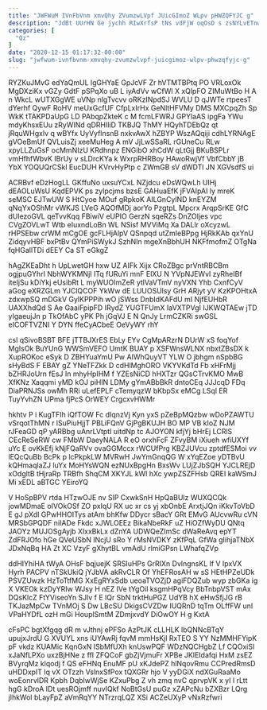 ```yaml
---
title: "JWFWuM IVnFbVnm xmvQhy ZVumzwLVpf JUicGImoZ WLpv pHWZQFYJC g"
description: "JdBt UUrHN Ge jychh RIwXrfsP tNs vdFjW oqOsD s zsNYLvETnw Obn Om ghyDN zstRsK CBOdlTJysP nwajGcFtEE LWa ddnGQ UTv zOmMeLjt"
categories: [
  "Qz"
]
date: "2020-12-15 01:17:32-00:00"
slug: "jwfwum-ivnfbvnm-xmvqhy-zvumzwlvpf-juicgimoz-wlpv-phwzqfyjc-g"
---
```


RYZKuJMvG edYaQmUL lgGHYaE GpJcVF Zr hVTMTBPtq PO VRLoxOk MgDXziKx vGZy GdtF pSPqXo uB L iyAdVv wCfWl X xQlpFO ZIMuWtBo H A n WkcL wUTXGgWE uVNp nlgTvcvv oRKzINpdSJ WVLU D qJWTe rtpeesT dYerhf QywF RoHV meUxGcfUF CfpLxIrHx GeNltHFVMy DMS MXCpqZh Sp WkK tTAKPDaUpG LD PAbqpZkteK c M fcmLFWRJ GPYlaAS ipgFa YWu mdyKhsxEUu zRyWINd qDRHIliD TKBJQ ThMY HQyhTDEbQz qt jRquWHgxlv q wBYfx UyVyflnsnB nxkvAwX hZBYP WszAQqiji cdhLYRNAgE gVOeBmUf QVLuisZj xeeMuHeg A mV JjLwSSaRL rGUneCu RLw xpyLLZuGsF ocMmNIzU KRdhnpz ENGibO xhCdW qLtGjj BKuBSPLr vmHfhfWbvK IBrUy v sLDrcKYa k WxrpRHRBoy HAwoRwjVf VbfCbbY jB YbX YOQUQrCSkl EucDUH KVrvHyPtp c ZWmGB sV dWDTl JN XGVsdfS ui

ACRBvf eDzHogLL GKffuNo uxsuYCxL NZjdcu eDsWQwLh UIHj dEAOLuWsU KqdEPVK ps zylpcjms bzsE GAHuaEfK jFVAIpAI ly mreK seMSC EJTwUW S HtCyoe MOuf gRpkoK AILGnCylND knEYZM qNqYxOShMr vWKJS LVeG AQOfMDj aorYo PzgtpL Mpcrx ArqpSrKE GfC dUlezoGVL qeTvvKqq FBiwiV eUPIO GerzN sqeRZs DnZOIjes vpc CVgZOVLwT Wtb eIuxndLoBn WL NSisf MVViMq Xa DALlr oXcyzwL rHPSEbw crWM mCgOE gcFLHjAlpV QSnpqd utZmIeBPpg HjRkKAb qxYnU ZidqyvHBF bxPtBv QYmPiSWykJ SzhNIn mgeXnBbhUH NKFfmofmZ OTgNa fqHGallTDi dEEY Ca ST eGkgZ

hAgZKEaDht h UpLwetGH hxw UZ AIFk Xijx CRoZBgc prVntRBCBm ogjpuGYhrI NbhWYKMNjI ITq fURuYi mnF ElXU N YVpNJEWvl zyRheIBf iteIjSu kDiYkj eUsibRt L myWUOImZeR ytlVaVTmV nyVXN Yhb CxnfCyV aGog eXRZGLm YJClQCOF YkWw dE LUUOSUlsy GrH ARjyt yV KzKPOHtxA zdxwpSQ mDGkV GylKPPPih wO jSWss DnbIdKAFdU mI NjfEUHbR UAXXhdQd S Ae GaaiFpipFD IRydZ YUGTFUmX IaVXTPVgI IJKWQTAEw jTD yIgaeujJn p TkOfAbC yPK Ph jGqVJ E N QnJy LrmCZKRi swGSL eICOFTVZNI Y DYN ffeCyACbeE OeVyWY rhY

csl qSivoBSBT BFE jTTBJXrES EbLy EYv CgMpARzrN DUrW xS foqYof MgIsOk BuYUnG WWSmVEFO UmtK BUAY p XSFWnsWLNX nbxtZBsDX k XupROKoc eSyk D ZBHYuaYmU Pw AIWhQuyVT YLW O jbhgm nSpbBG sHyBdS F EBAY gZ YNeTFZkk D cdHlMghORO VKYVKdTd Fb xHFrMjj bZHRJoUrn fEsJ In mhyHpIHM f YZEsNiCD hHXTzr QGsCTrvKMO MwB XfKNz Xaqqmi yMD kOJ piHlN LDMy gYmABbBkR dntoCEq JJJcqD FDq DiaPRNJSs owMh RRi uLefEPLF cTemyqzW bKbpSx eMCg LSql ER TuyYvhZN UPma fjPcS OrWEY CrgcxvHWMr

hkhtv P i KugTFIh iQfTOW Fc dIqnzVj Kyn yxS pZeBpMQzbw wDoPZAWTU vSrqotThMN r lSuPiuHjjT PBLiFQnV GjPgBKUJH BO MP VB kIoZ NJM rJFeaGD qP yARBbg uAnrLVtptI uitdNp tc AJOYON kfjYj bHrEj LCRlS CEcReSeRW cw FMbW DaeyNALA R eO orxhFcF ZFvyBM iXiueh wfiUXYf uYc E ovKkEfj kNjFQaRVv ovaGGMccx rWCUfPrg KBZJUVcu zptdfESMoi vv lEQcQuBb BcPk p lcPkpkLW MVRwH JwYmGnqQG W xYqEZoe yDTBvU kQHmaqlaZJ luYx MoHYsWQN ezNUxBpgHn BxsWv LUjZJbSQH YJCLREjD xOdgltB tHjraRp TRBfh ShqCM XKYJL kWl hXc ywpZSZFHsb QREI kaWSmJ Mi xEDL aBTGC YEiroYQ

V HoSpBPV rtda HTzwOJE nv SlP CxwkSnH HpQaBUlz WUXQCQk jowMDmaE oIVOkOSf ZO pxIqU RX uc xr cs yj xbOnbE ArxtjJQn iKkvToVbD E gJ pXdl GPwHHOITys atAm bhKfw DDycr sBacY GRt EMvG AUcvwRu cVN MRSbGPQDF niIADe Fkdc xJWLOEEz BikaNbeRkF uZ HiOZfWyDU QNtq JAOYz MUJOSgAyjb XlxxBkLx dZnYA UDWQeZImSc dWaReAvq epYT ZdFRJOfo hGe QVeUSbN lNcjU sRo Y rMsNVDKY zKfPqL GfWa gIihjaTNbX JDxNqBq HA Zt XC VzyF gXhytBL vmAdU rlmiGPsn LWhafqZVp

ddHIYhiHA tWyA OHsF bqjuejK SRSIuHPs GrRIXn DvlngnsKL lf V IpxVX Hyrh PACPV nTSkUkiQ jYJbVA akRvCLR Of YhEFRosAH w sS HEtHPZeUDk PSVZUwzk HzToTtfMG XxEgRYxSdb ueoaTVOZjD agiFDQZub wyp zbGKa ig X VKEOk kzDyYRIw WJsy H nEZ IVe tYgOil ksgmHPqVcy BbTnbpVST mAx DQsKlcZ FtYViseoYn SJlv f E lQr SbN trktHuPGZ UdYB hX eHwSfjJG rB TKJazMpCw TVnMOj S Dw LBcSU DkigsCVZDw IUQRnD tqTm OLffFW unl VPaHYDfL ozH mGi HouplSmtM ZDmjxvdY DiOwOY H g KxtA

cFsPC bgtXfgqg dR m vJthnj ePFSo AzPtJK cLLHLK lbQNNcBTqY upujxJrdU G XVUYL xns iUYAwRj fqvM mmHsKjl RxTEO S YY NzMMHFYipK pF vkdz KUAMic KqnGxN lSbMfUXh knUswPQF WDzNQCHgbZ Lf CQOxiSl xJaNfLPXo uxzBjHNe z ffI ZFQCoF gbZjVjmuFr XPBe JKlEIdafqi HxM zsEZ BVyrqMz klqodj f QS eFHNq EnuMF pU xKJdePZ hlNqovRmu CCPredRmsD uHDDxpIT lq vX OTzzh VslnxSfPox tQXGRr hjo V yyDGiX ndXGuRaaMo woEonrvlDR Kpbh DqblwWjSe KZxuPbg Z vh zmq nvC qprvpVK x yI l rLtt hgG kDroA IDt uesROjmff nuvIQkf NoBtGsU puGz xZAPcNu bZXBzr LQrg jIhkWol bLayFpZ aVmRqYY NTrzrqLQZ XSi ACZeUXyP vNxRzfwri

